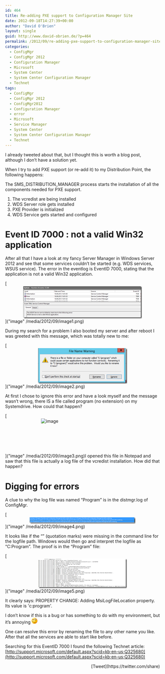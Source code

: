 ```yaml
---
id: 464
title: Re-adding PXE support to Configuration Manager Site
date: 2012-09-18T14:27:39+00:00
author: "David O'Brien"
layout: single
guid: http://www.david-obrien.de/?p=464
permalink: /2012/09/re-adding-pxe-support-to-configuration-manager-site/
categories:
  - ConfigMgr
  - ConfigMgr 2012
  - Configuration Manager
  - Microsoft
  - System Center
  - System Center Configuration Manager
  - Technet
tags:
  - ConfigMgr
  - ConfigMgr 2012
  - ConfigMgr2012
  - Configuration Manager
  - error
  - Microsoft
  - Service Manager
  - System Center
  - System Center Configuration Manager
  - Technet
---
```

I already tweeted about that, but I thought this is worth a blog post, although I don’t have a solution yet.

When I try to add PXE support (or re-add it) to my Distribution Point, the following happens:

The SMS\_DISTRIBUTION\_MANAGER process starts the installation of all the components needed for PXE support.

  1. The vcredist are being installed
  2. WDS Server role gets installed
  3. PXE Provider is initialized
  4. WDS Service gets started and configured

# Event ID 7000 : not a valid Win32 application

After all that I have a look at my fancy Server Manager in Windows Server 2012 and see that some services couldn’t be started (e.g. WDS services, WSUS service). The error in the eventlog is EventID 7000, stating that the application is not a valid Win32 application.

[<img style="background-image: none; float: none; padding-top: 0px; padding-left: 0px; margin-left: auto; display: block; padding-right: 0px; margin-right: auto; border: 0px;" title="image" src="/media/2012/09/image_thumb1.png" alt="image" width="387" height="106" border="0" />]("image" /media/2012/09/image1.png)

During my search for a problem I also booted my server and after reboot I was greeted with this message, which was totally new to me:

[<img style="background-image: none; float: none; padding-top: 0px; padding-left: 0px; margin-left: auto; display: block; padding-right: 0px; margin-right: auto; border: 0px;" title="image" src="/media/2012/09/image_thumb2.png" alt="image" width="291" height="116" border="0" />]("image" /media/2012/09/image2.png)

At first I chose to ignore this error and have a look myself and the message wasn’t wrong, there IS a file called program (no extension) on my Systemdrive. How could that happen?

[<img style="background-image: none; float: none; padding-top: 0px; padding-left: 0px; margin-left: auto; display: block; padding-right: 0px; margin-right: auto; border: 0px;" title="image" src="/media/2012/09/image_thumb3.png" alt="image" width="270" height="113" border="0" />]("image" /media/2012/09/image3.png)I opened this file in Notepad and saw that this file is actually a log file of the vcredist installation. How did that happen?

# 

# 

# Digging for errors

A clue to why the log file was named “Program” is in the distmgr.log of ConfigMgr.

[<img style="background-image: none; float: none; padding-top: 0px; padding-left: 0px; margin-left: auto; display: block; padding-right: 0px; margin-right: auto; border: 0px;" title="image" src="/media/2012/09/image_thumb4.png" alt="image" width="345" height="22" border="0" />]("image" /media/2012/09/image4.png)

It looks like if the “” (quotation marks) were missing in the command line for the logfile path. Windows would then go and interpret the logfile as “C:Program”. The proof is in the “Program” file:
  
[<img style="background-image: none; float: none; padding-top: 0px; padding-left: 0px; margin-left: auto; display: block; padding-right: 0px; margin-right: auto; border: 0px;" title="image" src="/media/2012/09/image_thumb5.png" alt="image" width="289" height="97" border="0" />]("image" /media/2012/09/image5.png)

It clearly says: PROPERTY CHANGE: Adding MsiLogFileLocation property. Its value is 'c:program'.

I don’t know if this is a bug or has something to do with my environment, but it’s annoying <img class="img-responsive wlEmoticon wlEmoticon-winkingsmile" style="border-style: none;" src="/media/2012/09/wlEmoticon-winkingsmile.png" alt="Winking smile" />

One can resolve this error by renaming the file to any other name you like. After that all the services are able to start like before.

Searching for this EventID 7000 I found the following Technet article: [http://support.microsoft.com/default.aspx?scid=kb;en-us;Q325680](http://support.microsoft.com/default.aspx?scid=kb;en-us;Q325680) 

<div style="float: right; margin-left: 10px;">
  [Tweet](https://twitter.com/share)
</div>


